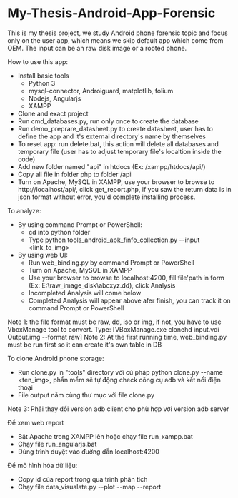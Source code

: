 # My-Thesis-Android-App-Forensic
This is my thesis project, we study Android phone forensic topic and focus only on the user app, which means we skip default app which come from OEM. The input can be an raw disk image or a rooted phone.

How to use this app:
- Install basic tools
  - Python 3
  - mysql-connector, Androiguard, matplotlib, folium
  - Nodejs, Angularjs
  - XAMPP
- Clone and exact project
- Run cmd_databases.py, run only once to create the database
- Run demo_preprare_datasheet.py to create datasheet, user has to define the app and it's external directory's name by themselves
- To reset app: run delete.bat, this action will delete all databases and temporary file (user has to adjust temporary file's localtion inside the code)
- Add new folder named "api" in htdocs (Ex: /xampp/htdocs/api/)
- Copy all file in folder php to folder /api
- Turn on Apache, MySQL in XAMPP, use your browser to browse to http://localhost/api/, click get_report.php, if you saw the return data is in json format without error, you'd complete installing process.

To analyze:
- By using command Prompt or PowerShell:
  + cd into python folder
  + Type python tools_android_apk_finfo_collection.py --input <link_to_img>
- By using web UI:
  + Run web_binding.py by command Prompt or PowerShell
  + Turn on Apache, MySQL in XAMPP
  + Use your browser to browse to localhost:4200, fill file'path in form (Ex: E:\raw_image_disk\abcxyz.dd), click Analysis
  + Incompleted Analysis will come below
  + Completed Analysis will appear above afer finish, you can track it on command Prompt or PowerShell

Note 1: the file format must be raw, dd, iso or img, if not, you have to use VboxManage tool to convert. Type:
[VBoxManage.exe clonehd input.vdi Output.img --format raw]
Note 2: At the first running time, web_binding.py must be run first so it can create it's own table in DB

To clone Android phone storage:
- Run clone.py in "tools" directory với cú pháp python clone.py --name <ten_img>, phần mềm sẽ tự động check công cụ adb và kết nối điện thoại
- File output nằm cùng thư mục với file clone.py

Note 3: Phải thay đổi version adb client cho phù hợp với version adb server

Để xem web report
- Bật Apache trong XAMPP lên hoặc chạy file run_xampp.bat
- Chạy file run_angularjs.bat
- Dùng trình duyệt vào đường dẫn localhost:4200

Để mô hình hóa dữ liệu:
- Copy id của report trong qua trình phân tích
- Chạy file data_visualate.py --plot --map --report <report id>
